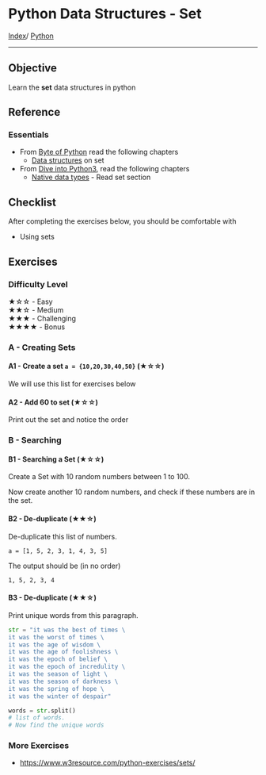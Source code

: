 # Python Data Structures - Set

[Index](../README.md)/ [Python](0-README.md)

---

## Objective

Learn the **set** data structures in python

## Reference

### Essentials

* From [Byte of Python](https://python.swaroopch.com/) read the following chapters
  - [Data structures](https://python.swaroopch.com/data_structures.html) on set
* From [Dive into Python3](https://diveintopython3.problemsolving.io), read the following chapters
  - [Native data types](https://diveintopython3.problemsolving.io/native-datatypes.html) - Read set section

## Checklist

After completing the exercises below, you should be comfortable with

- Using sets

## Exercises

### Difficulty Level

★☆☆  - Easy  
★★☆  - Medium  
★★★  - Challenging  
★★★★ - Bonus

### A - Creating Sets

#### A1 - Create a set `a = {10,20,30,40,50}` (★☆☆)
We will use this list for exercises below

#### A2 - Add 60 to set (★☆☆)

Print out the set and notice the order

### B - Searching

#### B1 - Searching a Set (★☆☆)

Create a Set with 10 random numbers between 1 to 100.

Now create another 10 random numbers, and check if these numbers are in the set.

#### B2 - De-duplicate  (★★☆)

De-duplicate this list of numbers.

`a = [1, 5, 2, 3, 1, 4, 3, 5]`

The output should be (in no order)

`1, 5, 2, 3, 4`

#### B3 - De-duplicate  (★★☆)

Print unique words from this paragraph.

```python
str = "it was the best of times \
it was the worst of times \
it was the age of wisdom \
it was the age of foolishness \
it was the epoch of belief \
it was the epoch of incredulity \
it was the season of light \
it was the season of darkness \
it was the spring of hope \
it was the winter of despair"

words = str.split()
# list of words. 
# Now find the unique words

```

### More Exercises

- https://www.w3resource.com/python-exercises/sets/